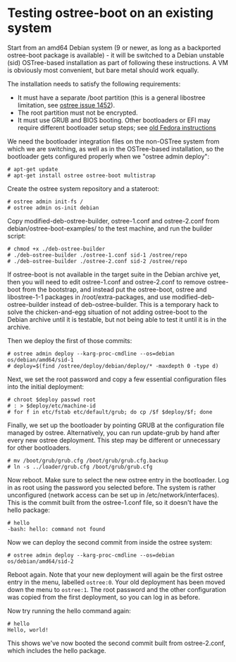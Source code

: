 # Testing ostree-boot on an existing system

Start from an amd64 Debian system (9 or newer, as long as a backported
ostree-boot package is available) - it will be switched to a Debian
unstable (sid) OSTree-based installation as part of following these
instructions. A VM is obviously most convenient, but bare metal should
work equally.

The installation needs to satisfy the following requirements:

* It must have a separate /boot partition (this is a general libostree
  limitation, see [ostree issue 1452][]).
* The root partition must not be encrypted.
* It must use GRUB and BIOS booting. Other bootloaders or EFI may require
  different bootloader setup steps; see [old Fedora instructions][]

[ostree issue 1452]: https://github.com/ostreedev/ostree/issues/1452
[old Fedora instructions]: https://pagure.io/workstation-ostree-config/blob/5b574d39c63b82b397df789eb4a75a5bdcc13dd0/f/README-install-inside.md

We need the bootloader integration files on the non-OSTree system from
which we are switching, as well as in the OSTree-based installation,
so the bootloader gets configured properly when we "ostree admin deploy":

    # apt-get update
    # apt-get install ostree ostree-boot multistrap

Create the ostree system repository and a stateroot:

    # ostree admin init-fs /
    # ostree admin os-init debian

Copy modified-deb-ostree-builder, ostree-1.conf and ostree-2.conf from
debian/ostree-boot-examples/ to the test machine, and run the builder
script:

    # chmod +x ./deb-ostree-builder
    # ./deb-ostree-builder ./ostree-1.conf sid-1 /ostree/repo
    # ./deb-ostree-builder ./ostree-2.conf sid-2 /ostree/repo

If ostree-boot is not available in the target suite in the Debian
archive yet, then you will need to edit ostree-1.conf and ostree-2.conf to
remove ostree-boot from the bootstrap, and instead put the ostree-boot,
ostree and libostree-1-1 packages in /root/extra-packages, and use
modified-deb-ostree-builder instead of deb-ostree-builder. This is a
temporary hack to solve the chicken-and-egg situation of not adding
ostree-boot to the Debian archive until it is testable, but not being
able to test it until it is in the archive.

Then we deploy the first of those commits:

    # ostree admin deploy --karg-proc-cmdline --os=debian os/debian/amd64/sid-1
    # deploy=$(find /ostree/deploy/debian/deploy/* -maxdepth 0 -type d)

Next, we set the root password and copy a few essential configuration files
into the initial deployment:

    # chroot $deploy passwd root
    # : > $deploy/etc/machine-id
    # for f in etc/fstab etc/default/grub; do cp /$f $deploy/$f; done

Finally, we set up the bootloader by pointing GRUB at the configuration file
managed by ostree. Alternatively, you can run update-grub by hand after every
new ostree deployment. This step may be different or unnecessary for other
bootloaders.

    # mv /boot/grub/grub.cfg /boot/grub/grub.cfg.backup
    # ln -s ../loader/grub.cfg /boot/grub/grub.cfg

Now reboot. Make sure to select the new ostree entry in the bootloader. Log in
as root using the password you selected before. The system is rather
unconfigured (network access can be set up in /etc/network/interfaces). This is
the commit built from the ostree-1.conf file, so it doesn't have the hello
package:

    # hello
    -bash: hello: command not found

Now we can deploy the second commit from inside the ostree system:

    # ostree admin deploy --karg-proc-cmdline --os=debian os/debian/amd64/sid-2

Reboot again. Note that your new deployment will again be the first ostree
entry in the menu, labelled `ostree:0`. Your old deployment has been moved
down the menu to `ostree:1`. The root password and the other configuration
was copied from the first deployment, so you can log in as before.

Now try running the hello command again:

    # hello
    Hello, world!

This shows we've now booted the second commit built from ostree-2.conf, which
includes the hello package.
